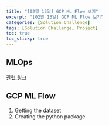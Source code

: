 ```yaml
---
title: "[02월 13일] GCP ML Flow 보기"
excerpt: "[02월 13일] GCP ML Flow 보기"
categories: [Solution Challenge]
tags: [Solution Challenge, Project]
toc: true
toc_sticky: true
---
```


## MLOps

[관련 링크](https://jaemunbro.medium.com/mlops%EA%B0%80-%EB%AC%B4%EC%97%87%EC%9D%B8%EA%B3%A0-84f68e4690be)

## GCP ML Flow

1. Getting the dataset
2. Creating the python package
